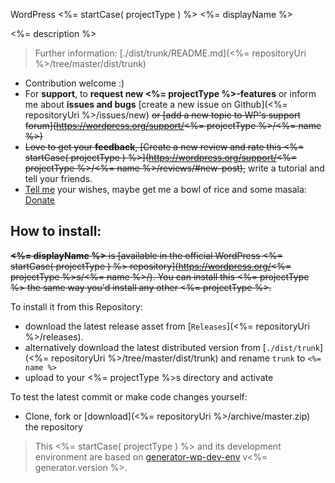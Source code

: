 WordPress <%= startCase( projectType ) %> <%= displayName %>

<%= description %>

> Further information: [./dist/trunk/README.md](<%= repositoryUri %>/tree/master/dist/trunk)

* Contribution welcome :)
* For **support**, to **request new <%= projectType %>-features** or inform me about **issues and bugs** [create a new issue on Github](<%= repositoryUri %>/issues/new) ~~or [add a new topic to WP's support forum](https://wordpress.org/support/<%= projectType %>/<%= name %>)~~
* ~~Love to get your **feedback**, [Create a new review and rate this <%= startCase( projectType ) %>](https://wordpress.org/support/<%= projectType %>/<%= name %>/reviews/#new-post),~~ write a tutorial and tell your friends.
* [Tell me](<%= authorUri %>) your wishes, maybe get me a bowl of rice and some masala: [Donate](<%= donateLink %>)

## How to install:

~~**<%= displayName %>** is [available in the official WordPress <%= startCase( projectType ) %> repository](https://wordpress.org/<%= projectType %>s/<%= name %>/). You can install this <%= projectType %> the same way you'd install any other <%= projectType %>.~~

To install it from this Repository:

- download the latest release asset from [```Releases```](<%= repositoryUri %>/releases).
- alternatively download the latest distributed version from [```./dist/trunk```](<%= repositoryUri %>/tree/master/dist/trunk) and rename ```trunk``` to ```<%= name %>```
- upload to your <%= projectType %>s directory and activate

To test the latest commit or make code changes yourself:
- Clone, fork or [download](<%= repositoryUri %>/archive/master.zip) the repository

> This <%= startCase( projectType ) %> and its development environment are based on [generator-wp-dev-env](https://www.npmjs.com/package/generator-wp-dev-env) v<%= generator.version %>.